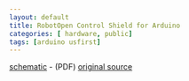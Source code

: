 ```yaml
---
layout: default
title: RobotOpen Control Shield for Arduino
categories: [ hardware, public]
tags: [arduino usfirst]
---
```

[schematic](robotopen_shield_v1_schematic.pdf) - (PDF) [original source](http://www.team221.com/robotopen/product.php?id=105)